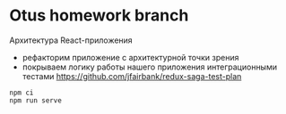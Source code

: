 # Otus homework branch
Архитектура React-приложения

- рефакторим приложение с архитектурной точки зрения
- покрываем логику работы нашего приложения интеграционными тестами https://github.com/jfairbank/redux-saga-test-plan

`npm ci`<br>
`npm run serve`